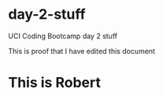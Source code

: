 # day-2-stuff
UCI Coding Bootcamp day 2 stuff

This is proof that I have edited this document

# This is Robert